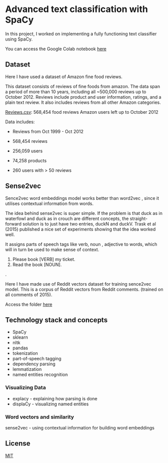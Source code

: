 # Advanced text classification with SpaCy

In this project, I worked on implementing a fully functioning text classifier using SpaCy.

You can access the Google Colab notebook [here](https://colab.research.google.com/drive/19-uePBR7H_YTa9hA5_I69OWgMMiyY5iS)

## Dataset

Here I have used a dataset of Amazon fine food reviews.

This dataset consists of reviews of fine foods from amazon. The data span a period of more than 10 years, including all ~500,000 reviews up to October 2012. Reviews include product and user information, ratings, and a plain text review. It also includes reviews from all other Amazon categories.

[Reviews.csv](https://www.kaggle.com/snap/amazon-fine-food-reviews): 568,454 food reviews Amazon users left up to October 2012

Data includes:

+ Reviews from Oct 1999 - Oct 2012

+ 568,454 reviews

+ 256,059 users

+ 74,258 products

+ 260 users with > 50 reviews


## Sense2vec
Sence2vec word embeddings model works better than word2vec , since it utilises contextual information from words.

The idea behind sense2vec is super simple. If the problem is that duck as in waterfowl and duck as in crouch are different concepts, the straight-forward solution is to just have two entries, duckN and duckV. Trask et al (2015) published a nice set of experiments showing that the idea worked well.

It assigns parts of speech tags like verb, noun , adjective to words, which will in turn be used to make sense of context.

1. Please book [VERB] my ticket.
2. Read the book [NOUN].

.


Here I have made use of Reddit vectors dataset for training sence2vec model. This is a corpus of Reddit vectors from Reddit comments. (trained on all comments of 2015).

Access the folder [here](https://www.kaggle.com/poonaml/reddit-vectors-for-sense2vec-spacy)


## Technology stack and concepts
+ SpaCy
+ sklearn
+ nltk
+ pandas
+ tokenization
+ part-of-speech tagging
+ dependency parsing
+ lemmatization
+ named entities recognition

### Visualizing Data

- explacy - explaining how parsing is done
- displaCy - visualizing named entities


### Word vectors and similarity

sense2vec - using contextual information for building word embeddings

## License
[MIT](https://choosealicense.com/licenses/mit/)
